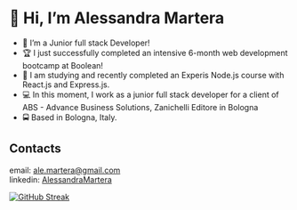# 👋 Hi, I’m Alessandra Martera
- 🔭 I’m a Junior full stack Developer!
- 🏆 I just successfully completed an intensive 6-month web development bootcamp at Boolean!
- 🌱 I am studying and recently completed an Experis Node.js course with React.js and Express.js.
- 💻 In this moment, I work as a junior full stack developer for a client of ABS - Advance Business Solutions, Zanichelli Editore in Bologna
- 🚍 Based in Bologna, Italy.

## Contacts
email: ale.martera@gmail.com <br>
linkedin: [AlessandraMartera](https://www.linkedin.com/public-profile/settings?trk=d_flagship3_profile_self_view_public_profile)

[![GitHub Streak](https://streak-stats.demolab.com?user=AlessandraMartera&theme=tokyonight_duo&date_format=j%20M%5B%20Y%5D)](https://git.io/streak-stats)

<!---
AlessandraMartera/AlessandraMartera is a ✨ special ✨ repository because its `README.md` (this file) appears on your GitHub profile.
You can click the Preview link to take a look at your changes.
--->
